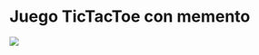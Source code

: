 # Juego TicTacToe con memento

![](https://raw.githubusercontent.com/NinoRataDeCMasMas/TicTacToe/TicTacToeMemento-DiagramaSecuencia.png)